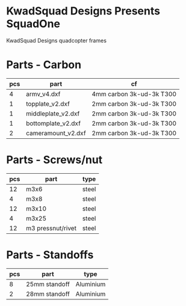 # KwadSquad Designs Presents SquadOne
KwadSquad Designs quadcopter frames

# Parts - Carbon
| pcs | part | cf |
| ------------- | ------------- | ------------- |
| 4 | armv_v4.dxf | 4mm carbon 3k-ud-3k T300 |
| 1 | topplate_v2.dxf | 2mm carbon 3k-ud-3k T300 |
| 1 | middleplate_v2.dxf | 2mm carbon 3k-ud-3k T300 |
| 1 | bottomplate_v2.dxf | 2mm carbon 3k-ud-3k T300 |
| 2 | cameramount_v2.dxf | 2mm carbon 3k-ud-3k T300 |


# Parts - Screws/nut
| pcs | part | type |
| ------------- | ------------- | ------------- |
| 12 | m3x6 | steel |
| 4 | m3x8 | steel |
| 12 | m3x10 | steel |
| 4 | m3x25 | steel |
| 12 | m3 pressnut/rivet | steel |


# Parts - Standoffs
| pcs | part | type |
| ------------- | ------------- | ------------- |
| 8 | 25mm standoff | Aluminium |
| 2 | 28mm standoff | Aluminium |


